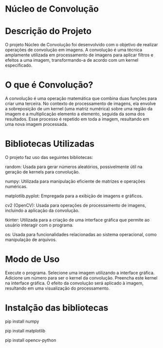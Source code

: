 
# Núcleo de Convolução

# Descrição do Projeto

O projeto Núcleo de Convolução foi desenvolvido com o objetivo de realizar operações de convolução em imagens. A convolução é uma técnica amplamente utilizada em processamento de imagens para aplicar filtros e efeitos a uma imagem, transformando-a de acordo com um kernel especificado.

# O que é Convolução?

A convolução é uma operação matemática que combina duas funções para criar uma terceira. 
No contexto de processamento de imagens, ela envolve a sobreposição de um kernel (uma matriz numérica) sobre uma região da imagem e a multiplicação elemento a elemento, 
seguida da soma dos resultados. Esse processo é repetido em toda a imagem, resultando em uma nova imagem processada.

# Bibliotecas Utilizadas

O projeto faz uso das seguintes bibliotecas:

random: Usada para gerar números aleatórios, possivelmente útil na geração de kernels para convolução.

numpy: Utilizada para manipulação eficiente de matrizes e operações numéricas.

matplotlib.pyplot: Empregada para a exibição de imagens e gráficos.

cv2 (OpenCV): Usada para operações de processamento de imagens, incluindo a aplicação da convolução.

tkinter: Utilizada para a criação de uma interface gráfica que permite ao usuário interagir com o programa.

os: Usada para funcionalidades relacionadas ao sistema operacional, como manipulação de arquivos.

# Modo de Uso

Execute o programa.
Selecione uma imagem utilizando a interface gráfica.
Adicione um número para ser o kernel da convolução.
Preencha este kernel na interface gráfica.
O efeito da convolução será aplicado à imagem, resultando em uma visualização do processamento.

# Instalção das bibliotecas

pip install numpy

pip install matplotlib

pip install opencv-python
